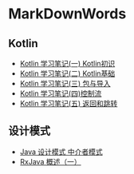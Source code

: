 # MarkDownWords


## Kotlin

- [Kotlin 学习笔记(一) Kotlin初识][链接1]
- [Kotlin 学习笔记(二) Kotlin基础][链接2]
- [Kotlin 学习笔记(三) 包与导入][链接3]
- [Kotlin 学习笔记(四)控制流][链接4]
- [Kotlin 学习笔记(五) 返回和跳转][链接5]


## 设计模式


- [Java 设计模式 中介者模式][链接6]
- [RxJava 概述（一）][链接7]




[链接1]:https://github.com/LZHS/MarkDownWords/blob/master/Kotlin/Kotlin%20%E5%AD%A6%E4%B9%A0%E7%AC%94%E8%AE%B0(%E4%B8%80)%20Kotlin%E5%88%9D%E8%AF%86.md


[链接2]:https://github.com/LZHS/MarkDownWords/blob/master/Kotlin/Kotlin%20%E5%AD%A6%E4%B9%A0%E7%AC%94%E8%AE%B0(%E4%BA%8C)%E5%9F%BA%E6%9C%AC%E7%B1%BB%E5%9E%8B.md


[链接3]:https://github.com/LZHS/MarkDownWords/blob/master/Kotlin/Kotlin%20%E5%AD%A6%E4%B9%A0%E7%AC%94%E8%AE%B0(%E4%B8%89)%20%E5%8C%85%E4%B8%8E%E5%AF%BC%E5%85%A5.md  

[链接4]:https://github.com/LZHS/MarkDownWords/blob/master/Kotlin/Kotlin%20%E5%AD%A6%E4%B9%A0%E7%AC%94%E8%AE%B0(%E5%9B%9B)%E6%8E%A7%E5%88%B6%E6%B5%81.md

[链接5]:https://github.com/LZHS/MarkDownWords/blob/master/Kotlin/Kotlin%20%E5%AD%A6%E4%B9%A0%E7%AC%94%E8%AE%B0(%E4%BA%94)%20%E8%BF%94%E5%9B%9E%E5%92%8C%E8%B7%B3%E8%BD%AC.md

[链接6]:https://github.com/LZHS/MarkDownWords/blob/master/%E8%AE%BE%E8%AE%A1%E6%A8%A1%E5%BC%8F/%E8%AE%BE%E8%AE%A1%E6%A8%A1%E5%BC%8F-%E6%80%BB%E8%BF%B0.md

[链接7]:https://github.com/LZHS/MarkDownWords/blob/master/%E8%AE%BE%E8%AE%A1%E6%A8%A1%E5%BC%8F/RxJava%20%E6%A6%82%E8%BF%B0%EF%BC%88%E4%B8%80%EF%BC%89.md
